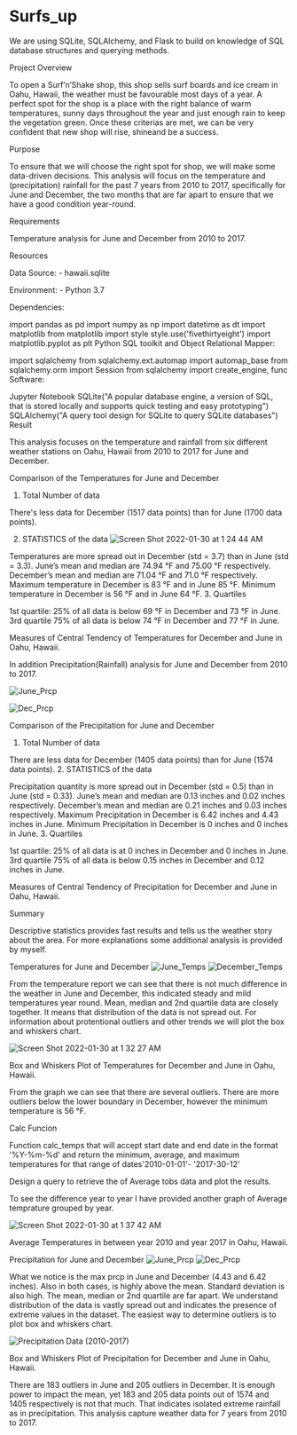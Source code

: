 # Surfs_up
We are using SQLite, SQLAlchemy, and Flask to build on knowledge of SQL database structures and querying methods.

Project Overview

To open a Surf’n’Shake shop, this shop sells surf boards and ice cream in Oahu, Hawaii, the weather must be favourable most days of a year. A perfect spot for the shop is a place with the right balance of warm temperatures, sunny days throughout the year and just enough rain to keep the vegetation green. Once these criterias are met, we can be very confident that new shop will rise, shineand be a success.

Purpose

To ensure that we will choose the right spot for shop, we will make some data-driven decisions. This analysis will focus on the temperature and (precipitation) rainfall for the past 7 years from 2010 to 2017, specifically for June and December, the two months that are far apart to ensure that we have a good condition year-round.

Requirements

Temperature analysis for June and December from 2010 to 2017.

Resources

Data Source: - hawaii.sqlite

Environment: - Python 3.7

Dependencies:

import pandas as pd
import numpy as np
import datetime as dt
import matplotlib
from matplotlib import style
style.use('fivethirtyeight')
import matplotlib.pyplot as plt
Python SQL toolkit and Object Relational Mapper:

import sqlalchemy
from sqlalchemy.ext.automap import automap_base
from sqlalchemy.orm import Session
from sqlalchemy import create_engine, func
Software:

Jupyter Notebook
SQLite("A popular database engine, a version of SQL, that is stored locally and supports quick testing and easy prototyping")
SQLAlchemy("A query tool design for SQLite to query SQLite databases")
Result

This analysis focuses on the temperature and rainfall from six different weather stations on Oahu, Hawaii from 2010 to 2017 for June and December.

Comparison of the Temperatures for June and December

1. Total Number of data

There's less data for December (1517 data points) than for June (1700 data points).

2. STATISTICS of the data
![Screen Shot 2022-01-30 at 1 24 44 AM](https://user-images.githubusercontent.com/91812090/151690720-bb705ed3-90eb-4245-9314-491acd10dab0.png)


Temperatures are more spread out in December (std = 3.7) than in June (std = 3.3).
June’s mean and median are 74.94 °F and 75.00 °F respectively.
December’s mean and median are 71.04 °F and 71.0 °F respectively.
Maximum temperature in December is 83 °F and in June 85 °F.
Minimum temperature in December is 56 °F and in June 64 °F.
3. Quartiles

1st quartile: 25% of all data is below 69 °F in December and 73 °F in June.
3rd quartile 75% of all data is below 74 °F in December and 77 °F in June.


Measures of Central Tendency of Temperatures for December and June in Oahu, Hawaii.

In addition Precipitation(Rainfall) analysis for June and December from 2010 to 2017.

![June_Prcp](https://user-images.githubusercontent.com/91812090/151690757-c9fcac8a-3c7d-4500-9728-b32ef4e4a171.png)

![Dec_Prcp](https://user-images.githubusercontent.com/91812090/151690770-2338f714-2563-424d-a37c-b0f1741cfdc3.png)

Comparison of the Precipitation for June and December

1. Total Number of data

There are less data for December (1405 data points) than for June (1574 data points).
2. STATISTICS of the data

Precipitation quantity is more spread out in December (std = 0.5) than in June (std = 0.33).
June’s mean and median are 0.13 inches and 0.02 inches respectively.
December’s mean and median are 0.21 inches and 0.03 inches respectively.
Maximum Precipitation in December is 6.42 inches and 4.43 inches in June.
Minimum Precipitation in December is 0 inches and 0 inches in June.
3. Quartiles

1st quartile: 25% of all data is at 0 inches in December and 0 inches in June.
3rd quartile 75% of all data is below 0.15 inches in December and 0.12 inches in June.


Measures of Central Tendency of Precipitation for December and June in Oahu, Hawaii.

Summary

Descriptive statistics provides fast results and tells us the weather story about the area. For more explanations some additional analysis is provided by myself.

Temperatures for June and December
![June_Temps](https://user-images.githubusercontent.com/91812090/151690811-afa9feb6-681e-4489-aba2-d237d25f19c5.png)
![December_Temps](https://user-images.githubusercontent.com/91812090/151690823-c3d2f19c-59cf-4983-86f2-68c6c8fb758e.png)

From the temperature report we can see that there is not much difference in the weather in June and December, this indicated steady and mild temperatures year round. Mean, median and 2nd quartile data are closely together. It means that distribution of the data is not spread out. For information about protentional outliers and other trends we will plot the box and whiskers chart.

![Screen Shot 2022-01-30 at 1 32 27 AM](https://user-images.githubusercontent.com/91812090/151690923-7def7869-4a6f-4e83-9fef-fa49c3fdde21.png)


Box and Whiskers Plot of Temperatures for December and June in Oahu, Hawaii.

From the graph we can see that there are several outliers. There are more outliers below the lower boundary in December, however the minimum temperature is 56 °F.

Calc Funcion

Function calc_temps that will accept start date and end date in the format '%Y-%m-%d' and return the minimum, average, and maximum temperatures for that range of dates'2010-01-01'- '2017-30-12'

Design a query to retrieve the of Average tobs data and plot the results.

To see the difference year to year I have provided another graph of Average temprature grouped by year.

![Screen Shot 2022-01-30 at 1 37 42 AM](https://user-images.githubusercontent.com/91812090/151690999-fb88e76a-2ab7-46b3-a867-4b2490e11839.png)


Average Temperatures in between year 2010 and year 2017 in Oahu, Hawaii.

Precipitation for June and December
![June_Prcp](https://user-images.githubusercontent.com/91812090/151691016-90d046ae-229b-4b60-8d82-6cf21c61c9c7.png)
![Dec_Prcp](https://user-images.githubusercontent.com/91812090/151691021-bf11148b-ae2b-4aa9-81ac-3685de04e07a.png)

What we notice is the max prcp in June and December (4.43 and 6.42 inches). Also in both cases, is highly above the mean. Standard deviation is also high. The mean, median or 2nd quartile are far apart. We understand distribution of the data is vastly spread out and indicates the presence of extreme values in the dataset. The easiest way to determine outliers is to plot box and whiskers chart.

![Precipitation Data (2010-2017)](https://user-images.githubusercontent.com/91812090/151691311-915d1daf-8231-42c1-a536-fe7ea504bf50.png)


Box and Whiskers Plot of Precipitation for December and June in Oahu, Hawaii.

There are 183 outliers in June and 205 outliers in December.
It is enough power to impact the mean, yet 183 and 205 data points out of 1574 and 1405 respectively is not that much.
That indicates isolated extreme rainfall as in precipitation.
This analysis capture weather data for 7 years from 2010 to 2017.
